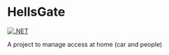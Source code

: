 # HellsGate 
[![.NET](https://github.com/matteogarato/HellsGate/actions/workflows/dotnet.yml/badge.svg)](https://github.com/matteogarato/HellsGate/actions/workflows/dotnet.yml)


A project to manage access at home (car and people)
